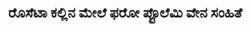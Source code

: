 ---
layout: quote
permalink: /kn/
langtag: kn
type: modern
script: Knda
langName: ಕನ್ನಡ
englishLangName: Kannada
title: ರೊಸೆಟಾ ಕಲ್ಲಿನ ಮೇಲೆ ಫರೋ ಪ್ಟೊಲೆಮಿ ವೇನ ಸಂಹಿತೆ
quote: ಈ  ಸಂಹಿತೆಯ ಪ್ರತಿಗಳನ್ನು ಗ್ರೀಕ್, ದೇಮೋಟಿಕ್  ಹಾಗೂ ಹೆರೋಗ್ಲೈಫ್ಸ್‌ನಲ್ಲಿ ಬಸಲ್ಟ್ ಸಲಕರಾದ ಮೇಲೆ ಖಚಿತಗೊಳಿಸಲಾಗುವುದು ,ಮತ್ತು ಮೊದಲ ಹಣೆ, ಎರಡನೆಯ ಹಣೆ, ಹಾಗೂ ಮೂರನೆಯ ಹಣೆ ದೇವಸ್ಥಾನಗಳಲ್ಲಿ ಪ್ಟೊಲೆಮಿಯನ್ನು, ಸದಾ ಜೀವಿಸುವ ದೇವರ ಪ್ರತಿಮೆಗೆ ಪಕ್ಕದಲ್ಲಿ ಇಡಲ್ಪಡುವುವು.
reference: ಬ್ರಿಟಿಶ್ ಮ್ಯೂಸಿಯಮ್‌ನಲ್ಲಿರುವ ರೊಸೆಟಾ ಕಲ್ಲಿನ ಮೇಲೆ 196 ಕ್ಕೆ ಮುಂಚಿನ ಫರೋ ಪ್ಟೊಲೆಮಿ ವೇನ  ಸಂಹಿತೆಗಳು.
imageAlt: ಪ್ಟೊಲೆಮಿ ವೇನ ಮುಖವಿದೆಯ ನಾಣ್ಯ
selectAriaLabel: ಭಾಷೆಯನ್ನು ಆಯ್ಕೆಮಾಡಿ
buttonRandom: ಯಾದೃಚ್ಛಿಕ
direction: ltr
---